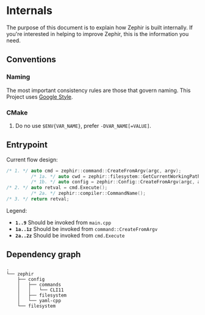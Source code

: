 # Internals

The purpose of this document is to explain how Zephir is built internally.
If you're interested in helping to improve Zephir, this is the information
you need.

## Conventions

### Naming

The most important consistency rules are those that govern naming.
This Project uses [Google Style](https://google.github.io/styleguide/cppguide.html#Naming).

### CMake

1. Do no use `$ENV{VAR_NAME}`, prefer `-DVAR_NAME[=VALUE]`.

## Entrypoint

Current flow design:

```c++
/* 1. */ auto cmd = zephir::command::CreateFromArgv(argc, argv);
         /* 1a. */ auto cwd = zephir::filesystem::GetCurrentWorkingPath();
         /* 1b. */ auto config = zephir::Config::CreateFromArgv(argc, argv, cwd);
/* 2. */ auto retval = cmd.Execute();
         /* 2a. */ zephir::compiler::CommandName();
/* 3. */ return retval;
```

Legend:

- **`1..9`**   Should be invoked from `main.cpp`
- **`1a..1z`** Should be invoked from `command::CreateFromArgv`
- **`2a..2z`** Should be invoked from `cmd.Execute`

## Dependency graph

```
.
└── zephir
    ├── config
    │   ├── commands
    │   │   └── CLI11
    │   ├── filesystem
    │   └── yaml-cpp
    └── filesystem
```
